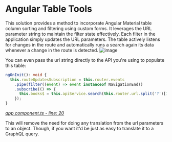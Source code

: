# Angular Table Tools
This solution provides a method to incorporate Angular Material table column sorting and filtering using custom forms. It leverages the URL parameter string to maintain the filter state effectively. Each filter in the application simply updates the URL parameters. The table actively listens for changes in the route and automatically runs a search again its data whenever a change in the route is detected.
![image](https://github.com/erikprat61/angular-table-tools/assets/1373059/c3d23429-bcf6-4bc0-b533-b6ca23212d18)

You can even pass the url string directly to the API you're using to populate this table:
``` typescript
ngOnInit(): void {
  this.routeUpdatesSubscription = this.router.events
    .pipe(filter((event) => event instanceof NavigationEnd))
    .subscribe(() => {
      this.books$ = this.apiService.search(this.router.url.split('?')[1] ?? '');
    });
}
```
[*app.component.ts - line: 20*](https://github.com/erikprat61/angular-table-tools/blob/master/src/app/app.component.ts#L20)

This will remove the need for doing any translation from the url parameters to an object. Though, if you want it'd be just as easy to translate it to a GraphQL query.
